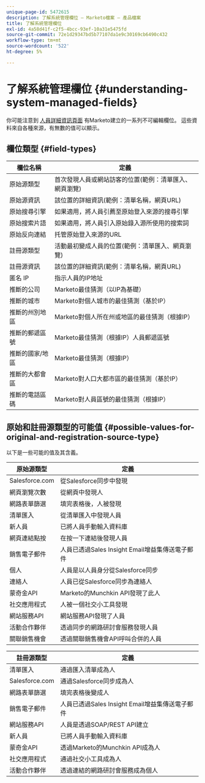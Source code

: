 ```yaml
---
unique-page-id: 5472615
description: 了解系統管理欄位 — Marketo檔案 — 產品檔案
title: 了解系統管理欄位
exl-id: 4a58d41f-c2f5-4bcc-93ef-10a31e5475fd
source-git-commit: 72e1d29347bd5b77107da1e9c30169cb6490c432
workflow-type: tm+mt
source-wordcount: '522'
ht-degree: 5%

---
```


# 了解系統管理欄位 {#understanding-system-managed-fields}

你可能注意到 [人員詳細資訊頁面](/help/marketo/product-docs/core-marketo-concepts/smart-lists-and-static-lists/managing-people-in-smart-lists/using-the-person-detail-page.md) 有Marketo建立的一系列不可編輯欄位。 這些資料來自各種來源，有無數的值可以顯示。

## 欄位類型 {#field-types}

| **欄位名稱** | **定義** |
|---|---|
| 原始源類型 | 首次發現人員或網站訪客的位置(範例：清單匯入、網頁瀏覽) |
| 原始源資訊 | 該位置的詳細資訊(範例：清單名稱，網頁URL) |
| 原始搜尋引擎 | 如果適用，將人員引薦至原始登入來源的搜尋引擎 |
| 原始搜索片語 | 如果適用，將人員引入原始錄入源所使用的搜索詞 |
| 原始反向連結 | 托管原始登入來源的URL |
| 註冊源類型 | 活動最初變成人員的位置(範例：清單匯入、網頁瀏覽) |
| 註冊源資訊 | 該位置的詳細資訊(範例：清單名稱，網頁URL) |
| 匿名 IP | 指示人員的IP地址 |
| 推斷的公司 | Marketo最佳猜測（以IP為基礎） |
| 推斷的城市 | Marketo對個人城市的最佳猜測（基於IP） |
| 推斷的州別地區 | Marketo對個人所在州或地區的最佳猜測（根據IP） |
| 推斷的郵遞區號 | Marketo最佳猜測（根據IP）人員郵遞區號 |
| 推斷的國家/地區 | Marketo最佳猜測（根據IP） |
| 推斷的大都會區 | Marketo對人口大都市區的最佳猜測（基於IP） |
| 推斷的電話區碼 | Marketo對人員區號的最佳猜測（根據IP） |

## 原始和註冊源類型的可能值 {#possible-values-for-original-and-registration-source-type}

以下是一些可能的值及其含義。

| **原始源類型** | **定義** |
|---|---|
| Salesforce.com | 從Salesforce同步中發現 |
| 網頁瀏覽次數 | 從網頁中發現人 |
| 網路表單篩選 | 填完表格後，人被發現 |
| 清單匯入 | 從清單匯入中發現人員 |
| 新人員 | 已將人員手動輸入資料庫 |
| 網頁連結點按 | 在按一下連結後發現人員 |
| 銷售電子郵件 | 人員已透過Sales Insight Email增益集傳送電子郵件 |
| 個人 | 人員是以人員身分從Salesforce同步 |
| 連絡人 | 人員已從Salesforce同步為連絡人 |
| 蒙奇金API | Marketo的Munchkin API發現了此人 |
| 社交應用程式 | 人被一個社交小工具發現 |
| 網站服務API | 網站服務API發現了人員 |
| 活動合作夥伴 | 透過同步的網路研討會服務發現人員 |
| 關聯銷售機會 | 透過關聯銷售機會API呼叫合併的人員 |

| **註冊源類型** | **定義** |
|---|---|
| 清單匯入 | 通過匯入清單成為人 |
| Salesforce.com | 通過Salesforce同步成為人 |
| 網路表單篩選 | 填完表格後變成人 |
| 銷售電子郵件 | 人員已透過Sales Insight Email增益集傳送電子郵件 |
| 網站服務API | 人員是透過SOAP/REST API建立 |
| 新人員 | 已將人員手動輸入資料庫 |
| 蒙奇金API | 透過Marketo的Munchkin API成為人 |
| 社交應用程式 | 通過社交小工具成為人 |
| 活動合作夥伴 | 透過連結的網路研討會服務成為個人 |
